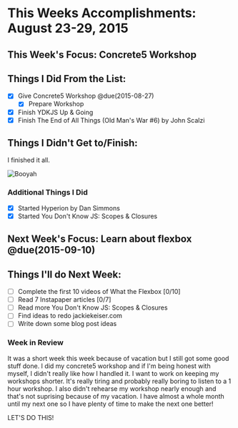 # This Weeks Accomplishments: August 23-29, 2015

## This Week's Focus: Concrete5 Workshop

## Things I Did From the List:
- [x] Give Concrete5 Workshop @due(2015-08-27)
    - [x] Prepare Workshop
- [x] Finish YDKJS Up & Going
- [x] Finish The End of All Things (Old Man's War #6) by John Scalzi

## Things I Didn't Get to/Finish:
I finished it all.

![Booyah](http://i.giphy.com/c81ktWHuQEak0.gif)

### Additional Things I Did
- [x] Started Hyperion by Dan Simmons
- [x] Started You Don't Know JS: Scopes & Closures

## Next Week's Focus: Learn about flexbox @due(2015-09-10)

## Things I'll do Next Week:
- [ ] Complete the first 10 videos of What the Flexbox [0/10]
- [ ] Read 7 Instapaper articles [0/7]
- [ ] Read more You Don't Know JS: Scopes & Closures
- [ ] Find ideas to redo jackiekeiser.com
- [ ] Write down some blog post ideas

### Week in Review

It was a short week this week because of vacation but I still got some good stuff done. I did my concrete5 workshop and if I'm being honest with myself, I didn't really like how I handled it. I want to work on keeping my workshops shorter. It's really tiring and probably really boring to listen to a 1 hour workshop. I also didn't rehearse my workshop nearly enough and that's not suprising because of my vacation. I have almost a whole month until my next one so I have plenty of time to make the next one better!

LET'S DO THIS!